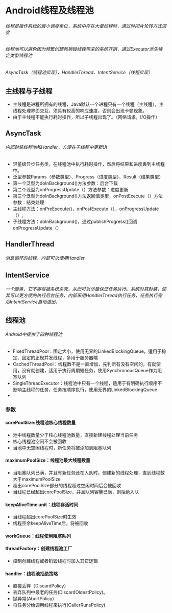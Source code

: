 # Android线程及线程池
###### 线程是操作系统的最小调度单位，系统中存在大量线程时，通过时间片轮转方式调度
###### 线程池可以避免因为频繁创建和销毁线程带来的系统开销，通过Executor派生特定类型线程池
###### AsyncTask（线程池实现），HandlerThread、IntentService（线程实现）

## 主线程与子线程
- 主线程是进程所拥有的线程，Java默认一个进程只有一个线程（主线程），主线程处理界面交互，须具有较高的响应速度，否则会出现卡顿现象。
- 由于主线程不能执行耗时操作，所以子线程出现了。（网络请求，I/O操作）

## AsyncTask
###### 内部封装线程池和Handler，方便在子线程中更新UI
- 轻量级异步任务类，在线程池中执行耗时操作，然后将结果和进度丢到主线程中。
- 泛型参数Params（参数类型）、Progress（进度类型）、Result（结果类型）
- 第一个泛型为doInBackground()方法参数：后台下载
- 第二个泛型为onProgressUpdate（）方法参数：进度更新
- 第三个泛型为doInBackground()方法返回值类型，onPostExecute（）方法参数：结束处理
- 主线程方法：onPreExecute()，onPostExecute（），onProgressUpdate（）;
- 子线程方法：doInBackground()，通过publishProgress()回调onProgressUpdate（）


## HandlerThread
###### 消息循环的线程，内部可以使用Handler

## IntentService
###### 一个服务，它不容易被系统杀死，从而可以尽量保证任务执行。系统对其封装，使其可以更方便的执行后台任务，内部采用HandlerThread执行任务，任务执行完后IntentService自动退出，


## 线程池
###### Android中提供了四种线程池
- FixedThreadPool：固定大小，使用无界的LinkedBlockingQueue，适用于稳定、固定的正规并发线程，多用于服务器端
- CachedThreadPool：线程数不是一直增加，先判断有没有空闲的，有就使用，没有就创建，适用于执行周期短任务，使用SynchronousQueue作为阻塞队列
- SingleThreadExecutor：线程池中只有一个线程，适用于有明确执行顺序不影响主线程的任务，任务按顺序执行，使用无界的LinkedBlockingQueue
- 

### 参数
#### corePoolSize:线程池核心线程数量
- 池中线程数量少于核心线程池数量，直接新建线程处理当前任务
- 核心线程池空闲不会被回收
- 当池中无空闲线程时，新任务将被添加到阻塞队列

#### maximumPoolSize：线程池最大线程数量
- 当阻塞队列已满，并且有新任务还在入队时，创建新的线程处理，直到线程数大于maximumPoolSize
- 超出corePoolSize部分的线程超过空闲时间后会被回收
- 当线程已经超出corePoolSize，并且队列容量已满，则拒绝入队

#### keepAliveTime unit：线程存活时间
- 当线程超出corePoolSize时生效
- 线程空余keepAliveTime后，将被回收

#### workQueue：线程使用阻塞队列
#### threadFactory：创建线程池工厂
- 控制创建线程或者销毁线程时加入其它逻辑

#### handler：线程池拒绝策略
- 直接丢弃（DiscardPolicy）
- 丢弃队列中最老的任务(DiscardOldestPolicy)。
- 抛异常(AbortPolicy)
- 将任务分给调用线程来执行(CallerRunsPolicy)
